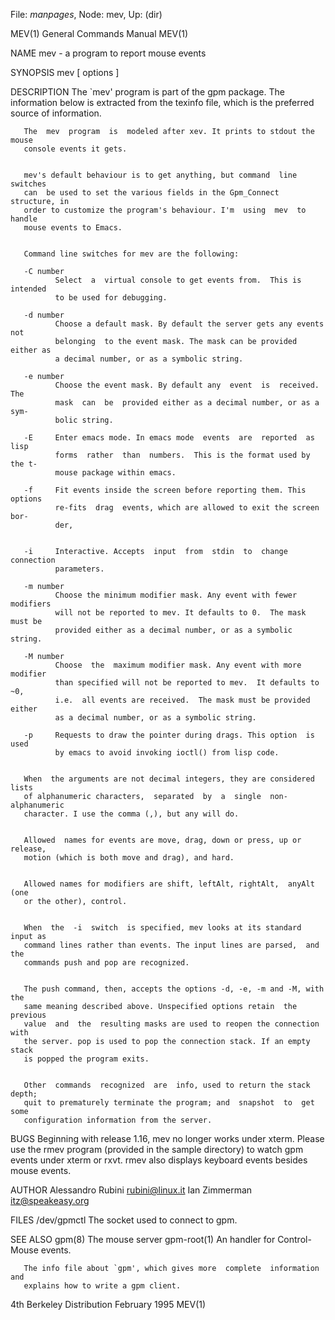 File: *manpages*,  Node: mev,  Up: (dir)

MEV(1)                      General Commands Manual                     MEV(1)



NAME
       mev - a program to report mouse events

SYNOPSIS
       mev [ options ]

DESCRIPTION
       The `mev' program is part of the gpm package.  The information below is
       extracted from the texinfo file,  which  is  the  preferred  source  of
       information.


       The  mev  program  is  modeled after xev. It prints to stdout the mouse
       console events it gets.


       mev's default behaviour is to get anything, but command  line  switches
       can  be used to set the various fields in the Gpm_Connect structure, in
       order to customize the program's behaviour. I'm  using  mev  to  handle
       mouse events to Emacs.


       Command line switches for mev are the following:

       -C number
              Select  a  virtual console to get events from.  This is intended
              to be used for debugging.

       -d number
              Choose a default mask. By default the server gets any events not
              belonging  to the event mask. The mask can be provided either as
              a decimal number, or as a symbolic string.

       -e number
              Choose the event mask. By default any  event  is  received.  The
              mask  can  be  provided either as a decimal number, or as a sym-
              bolic string.

       -E     Enter emacs mode. In emacs mode  events  are  reported  as  lisp
              forms  rather  than  numbers.  This is the format used by the t-
              mouse package within emacs.

       -f     Fit events inside the screen before reporting them. This options
              re-fits  drag  events, which are allowed to exit the screen bor-
              der,


       -i     Interactive. Accepts  input  from  stdin  to  change  connection
              parameters.

       -m number
              Choose the minimum modifier mask. Any event with fewer modifiers
              will not be reported to mev. It defaults to 0.  The mask must be
              provided either as a decimal number, or as a symbolic string.

       -M number
              Choose  the  maximum modifier mask. Any event with more modifier
              than specified will not be reported to mev.  It defaults to  ~0,
              i.e.  all events are received.  The mask must be provided either
              as a decimal number, or as a symbolic string.

       -p     Requests to draw the pointer during drags. This option  is  used
              by emacs to avoid invoking ioctl() from lisp code.


       When  the arguments are not decimal integers, they are considered lists
       of alphanumeric characters,  separated  by  a  single  non-alphanumeric
       character. I use the comma (,), but any will do.


       Allowed  names for events are move, drag, down or press, up or release,
       motion (which is both move and drag), and hard.


       Allowed names for modifiers are shift, leftAlt, rightAlt,  anyAlt  (one
       or the other), control.


       When  the  -i  switch  is specified, mev looks at its standard input as
       command lines rather than events. The input lines are parsed,  and  the
       commands push and pop are recognized.


       The push command, then, accepts the options -d, -e, -m and -M, with the
       same meaning described above. Unspecified options retain  the  previous
       value  and  the  resulting masks are used to reopen the connection with
       the server. pop is used to pop the connection stack. If an empty  stack
       is popped the program exits.


       Other  commands  recognized  are  info, used to return the stack depth;
       quit to prematurely terminate the program; and  snapshot  to  get  some
       configuration information from the server.


BUGS
       Beginning  with  release 1.16, mev no longer works under xterm.  Please
       use the rmev program (provided in the sample directory)  to  watch  gpm
       events under xterm or rxvt.  rmev also displays keyboard events besides
       mouse events.


AUTHOR
       Alessandro Rubini <rubini@linux.it>
       Ian Zimmerman <itz@speakeasy.org>


FILES
       /dev/gpmctl The socket used to connect to gpm.


SEE ALSO
        gpm(8)       The mouse server
        gpm-root(1)  An handler for Control-Mouse events.

       The info file about `gpm', which gives more  complete  information  and
       explains how to write a gpm client.



4th Berkeley Distribution        February 1995                          MEV(1)
